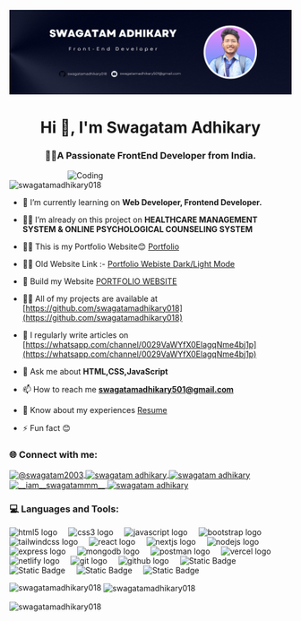 
![logo](https://github.com/swagatamadhikary018/swagatamadhikary018/blob/main/LinkedIn%20Banner%205.png)
<h1 align="center">Hi 👋, I'm Swagatam Adhikary</h1>
<h3 align="center">👨‍💻A Passionate FrontEnd Developer from India.</h3>
<img align="right"  alt="Coding"  width="400"  src="https://cdn.dribbble.com/users/1162077/screenshots/3848914/programmer.gif"

<p align="left"> <img src="https://komarev.com/ghpvc/?username=swagatamadhikary018&label=Profile%20views&color=0e75b6&style=flat" alt="swagatamadhikary018" /> </p>

- 🔭 I’m currently learning on **Web Developer, Frontend Developer.**

- 👨‍💻 I’m already on this project on **HEALTHCARE MANAGEMENT SYSTEM & ONLINE PSYCHOLOGICAL COUNSELING SYSTEM**

- 👨‍💻 This is my Portfolio Website😊 [Portfolio](https://personalportfolio-by-swagatamadhikary.netlify.app/)

- 👨‍💻 Old Website Link :- [Portfolio Webiste Dark/Light Mode](https://personal-portfolio-swagatamadhikary.netlify.app/)

- 🤝 Build my Website [PORTFOLIO WEBSITE](https://swagatam-portfolio-main.netlify.app/)

- 👨‍💻 All of my projects are available at [https://github.com/swagatamadhikary018](https://github.com/swagatamadhikary018)

- 📝 I regularly write articles on [https://whatsapp.com/channel/0029VaWYfX0ElagqNme4bj1p](https://whatsapp.com/channel/0029VaWYfX0ElagqNme4bj1p)

- 💬 Ask me about **HTML,CSS,JavaScript**

- 📫 How to reach me **swagatamadhikary501@gmail.com**

- 📄 Know about my experiences [Resume](https://drive.google.com/file/d/1VJOV-FrQse_uoyIhg-l2rnqk66e0QVHq/view)

- ⚡ Fun fact 😊

<h3 align="left">🌐 Connect with me:</h3>
<p align="left">
  
  <a href="https://twitter.com/@swagatam2003" target="blank">
    <img align="center" src="https://raw.githubusercontent.com/rahuldkjain/github-profile-readme-generator/master/src/images/icons/Social/twitter.svg" alt="@swagatam2003" height="30" width="40" />
  </a>
  <a href="https://linkedin.com/in/swagatam adhikary" target="blank">
    <img align="center" src="https://raw.githubusercontent.com/rahuldkjain/github-profile-readme-generator/master/src/images/icons/Social/linked-in-alt.svg" alt="swagatam adhikary" height="30" width="40" />
  </a>
  <a href="https://fb.com/swagatam adhikary" target="blank">
    <img align="center" src="https://raw.githubusercontent.com/rahuldkjain/github-profile-readme-generator/master/src/images/icons/Social/facebook.svg" alt="swagatam adhikary" height="30" width="40" />
  </a>
  <a href="https://instagram.com/__iam__swagatammm__" target="blank">
    <img align="center" src="https://raw.githubusercontent.com/rahuldkjain/github-profile-readme-generator/master/src/images/icons/Social/instagram.svg" alt="__iam__swagatammm__" height="30" width="40" />
  </a>
  <a href="https://www.youtube.com/c/swagatam adhikary" target="blank">
    <img align="center" src="https://raw.githubusercontent.com/rahuldkjain/github-profile-readme-generator/master/src/images/icons/Social/youtube.svg" alt="swagatam adhikary" height="30" width="40" />
  </a>

  
</p>

<h3 align="left">💻 Languages and Tools:</h3>
<p align="left"> <div align="left">
  <img src="https://img.shields.io/badge/HTML5-E34F26?logo=html5&logoColor=white&style=for-the-badge" height="25" alt="html5 logo"  />
  <img width="12" />
  <img src="https://img.shields.io/badge/CSS3-1572B6?logo=css3&logoColor=white&style=for-the-badge" height="25" alt="css3 logo"  />
  <img width="12" />
  <img src="https://img.shields.io/badge/JavaScript-F7DF1E?logo=javascript&logoColor=black&style=for-the-badge" height="25" alt="javascript logo"  />
  <img width="12" />
  <img src="https://img.shields.io/badge/Bootstrap-7952B3?logo=bootstrap&logoColor=white&style=for-the-badge" height="25" alt="bootstrap logo"  />
  <img width="12" />
  <img src="https://img.shields.io/badge/Tailwind CSS-06B6D4?logo=tailwindcss&logoColor=black&style=for-the-badge" height="25" alt="tailwindcss logo"  />
  <img width="12" />
  <img src="https://img.shields.io/badge/React-61DAFB?logo=react&logoColor=black&style=for-the-badge" height="25" alt="react logo"  />
  <img width="12" />
  <img src="https://img.shields.io/badge/Next.js-000000?logo=nextdotjs&logoColor=white&style=for-the-badge" height="25" alt="nextjs logo"  />
  <img width="12" />
  <img src="https://img.shields.io/badge/Node.js-339933?logo=nodedotjs&logoColor=white&style=for-the-badge" height="25" alt="nodejs logo"  />
  <img width="12" />
  <img src="https://img.shields.io/badge/Express-000000?logo=express&logoColor=white&style=for-the-badge" height="25" alt="express logo"  />
  <img width="12" />
  <img src="https://img.shields.io/badge/MongoDB-47A248?logo=mongodb&logoColor=white&style=for-the-badge" height="25" alt="mongodb logo"  />
  <img width="12" />
  <img src="https://img.shields.io/badge/Postman-FF6C37?logo=postman&logoColor=black&style=for-the-badge" height="25" alt="postman logo"  />
  <img width="12" />
  <img src="https://img.shields.io/badge/Vercel-000000?logo=vercel&logoColor=white&style=for-the-badge" height="25" alt="vercel logo"  />
  <img width="12" />
  <img src="https://img.shields.io/badge/Netlify-00C7B7?logo=netlify&logoColor=black&style=for-the-badge" height="25" alt="netlify logo"  />
  <img width="12" />
  <img src="https://img.shields.io/badge/Git-F05032?logo=git&logoColor=white&style=for-the-badge" height="25" alt="git logo"  />
  <img width="12" />
  <img src="https://img.shields.io/badge/GitHub-181717?logo=github&logoColor=white&style=for-the-badge" height="25" alt="github logo"  />
  <img width="12" />
  <img alt="Static Badge" src="https://img.shields.io/badge/C%20Programming-%23A8B9CC?style=for-the-badge&logo=C&logoColor=white">
  <img width="12" />
  <img alt="Static Badge" src="https://img.shields.io/badge/Python-%233776AB?style=for-the-badge&logo=python&logoColor=white">
  <img width="12" />
  <img alt="Static Badge" src="https://img.shields.io/badge/PHP-%23777BB4?style=for-the-badge&logo=php&logoColor=white">
  <img width="12" />
  <img alt="Static Badge" src="https://img.shields.io/badge/MySQL-%234479A1?style=for-the-badge&logo=mysql&logoColor=white">
  <img width="12" />
</div>
 </p>


<p><img align="left" src="https://github-readme-stats.vercel.app/api/top-langs?username=swagatamadhikary018&show_icons=true&locale=en&layout=compact" alt="swagatamadhikary018" /></p>

<p>&nbsp;<img align="center" src="https://github-readme-stats.vercel.app/api?username=swagatamadhikary018&show_icons=true&locale=en" alt="swagatamadhikary018" /></p>

<p><img align="center" src="https://github-readme-streak-stats.herokuapp.com/?user=swagatamadhikary018" alt="swagatamadhikary018" /></p>
